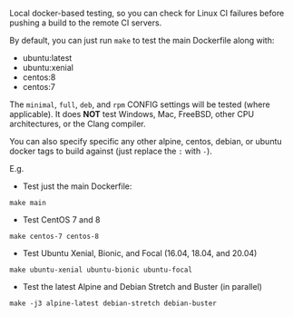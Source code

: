 Local docker-based testing, so you can check for Linux CI failures
before pushing a build to the remote CI servers.

By default, you can just run `make` to test the main Dockerfile along with:
* ubuntu:latest
* ubuntu:xenial
* centos:8
* centos:7

The `minimal`, `full`, `deb`, and `rpm` CONFIG settings will be tested
(where applicable).  It does **NOT** test Windows, Mac, FreeBSD, other
CPU architectures, or the Clang compiler.

You can also specify specific any other alpine, centos, debian, or ubuntu
docker tags to build against (just replace the `:` with `-`).

E.g.
* Test just the main Dockerfile:
```
make main
```

* Test CentOS 7 and 8
```
make centos-7 centos-8
```

* Test Ubuntu Xenial, Bionic, and Focal (16.04, 18.04, and 20.04)
```
make ubuntu-xenial ubuntu-bionic ubuntu-focal
```

* Test the latest Alpine and Debian Stretch and Buster (in parallel)
```
make -j3 alpine-latest debian-stretch debian-buster
```

